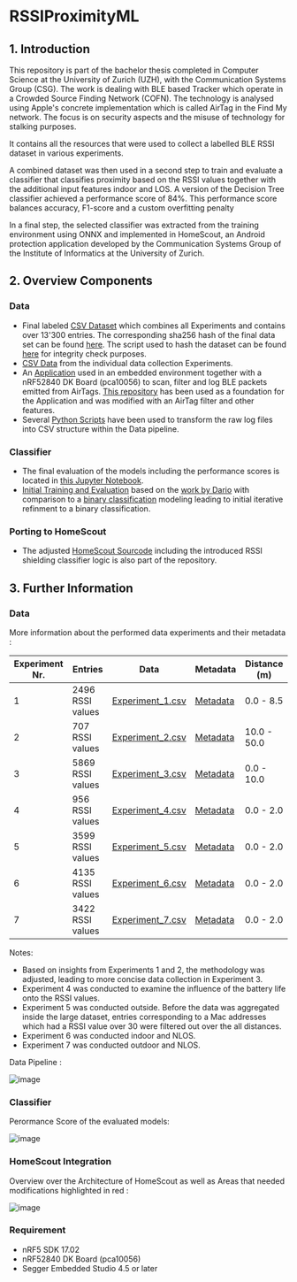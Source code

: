 # RSSIProximityML

## 1. Introduction

This repository is part of the bachelor thesis completed in Computer Science at the University of Zurich (UZH), with the Communication Systems Group (CSG). The work is dealing with BLE based Tracker which operate in a Crowded Source Finding Network (COFN). The technology is analysed using Apple's concrete implementation which is called AirTag in the Find My network. The focus is on security aspects and the misuse of technology for stalking purposes. 

It contains all the resources that were used to collect a labelled BLE RSSI dataset in various experiments. 

A combined dataset was then used in a second step to train and evaluate a classifier that classifies proximity based on the RSSI values together with the additional input features indoor and LOS. A version of the Decision Tree classifier achieved a performance score of 84%. This performance score balances accuracy, F1-score and a custom overfitting penalty 

In a final step, the selected classifier was extracted from the training environment using ONNX and implemented in HomeScout, an Android protection application developed by the Communication Systems Group of the Institute of Informatics at the University of Zurich. 


## 2. Overview Components

### **Data** 
- Final labeled [CSV Dataset](Experiments/Results/Data_CSV/Combined_Data/combined_data.csv) which combines all Experiments and contains over 13'300 entries.
  The corresponding sha256 hash of the final data set can be found [here](Experiments/Results/Data_CSV/Combined_Data/dataset_hash.txt). The script used to hash the dataset can be found [here](Experiments/Evaluation/Hash_Script/dataset_hash.py) for integrity check purposes. 
- [CSV Data](Experiments/Results/Data_CSV) from the individual data collection Experiments.
- An [Application](ble_app_uart_adv_scan/main.c) used in an embedded environment together with a nRF52840 DK Board (pca10056) to scan, filter and log BLE packets emitted from AirTags.
 [This repository](https://github.com/jimmywong2003/nrf5-ble-scan-filter-example) has been used as a foundation for the Application and was modified with an AirTag filter and other features.
- Several [Python Scripts](Experiments/Evaluation/Conversion_Skripts) have been used to transform the raw log files into CSV structure within the Data pipeline.

### **Classifier**  
- The final evaluation of the models including the performance scores is located in [this Jupyter Notebook](ML_Analysis/This_Work/Final_Evaluation/ML_Analysis_BA.ipynb). 
- [Initial Training and Evaluation](ML_Analysis/Darios_Notebook/Experiment_3/ML_Analysis_Experiment3.ipynb) based on the [work by Dario](https://github.com/dariomonopoli-dev/Bachelor_thesis_code) with comparison to a [binary classification](ML_Analysis/Darios_Notebook/Experiment_3/Binary_Bins/ML_Analysis_Experiment3_BinaryBins_Smoothend.ipynb) modeling leading to initial iterative refinment to a binary classification. 

### Porting to HomeScout

- The adjusted [HomeScout Sourcode](HomeScout) including the introduced RSSI shielding classifier logic is also part of the repository. 

## 3. Further Information 

### **Data** 

More information about the performed data experiments and their metadata : 

| Experiment Nr. | Entries             | Data                                      | Metadata                                   | Distance (m)                        |
|----------------|---------------------|-------------------------------------------|--------------------------------------------|-------------------------------------|
| 1              | 2496 RSSI values     | [Experiment_1.csv](Experiments/Results/Data_CSV/Experiment_1.csv) | [Metadata](Experiments/Results/Overview_Data/Experiment_1_and_2.csv)  | 0.0 - 8.5                          |
| 2              | 707 RSSI values      | [Experiment_2.csv](Experiments/Results/Data_CSV/Experiment_2.csv) | [Metadata](Experiments/Results/Overview_Data/Experiment_1_and_2.csv)   | 10.0 - 50.0                         |
| 3              | 5869 RSSI values     | [Experiment_3.csv](Experiments/Results/Data_CSV/Experiment_3.csv) | [Metadata](Experiments/Results/Overview_Data/Experiment_3.csv)   | 0.0 - 10.0                         |
| 4              | 956 RSSI values     | [Experiment_4.csv](Experiments/Results/Data_CSV/Experiment_4.csv) | [Metadata](Experiments/Results/Overview_Data/Experiment_4.csv)   | 0.0 - 2.0                         |
| 5              | 3599 RSSI values     | [Experiment_5.csv](Experiments/Results/Data_CSV/Experiment_5.csv) | [Metadata](Experiments/Results/Overview_Data/Experiment_4.csv)   | 0.0 - 2.0                         |
| 6              | 4135 RSSI values     | [Experiment_6.csv](Experiments/Results/Data_CSV/Experiment_6.csv) | [Metadata](Experiments/Results/Overview_Data/Experiment_6.csv)   | 0.0 - 2.0                         |
| 7              | 3422 RSSI values     | [Experiment_7.csv](Experiments/Results/Data_CSV/Experiment_7.csv) | [Metadata](Experiments/Results/Overview_Data/Experiment_7.csv)   | 0.0 - 2.0                         |


Notes: 
- Based on insights from Experiments 1 and 2, the methodology was adjusted, leading to more concise data collection in Experiment 3.
- Experiment 4 was conducted to examine the influence of the battery life onto the RSSI values.
- Experiment 5 was conducted outside. Before the data was aggregated inside the large dataset, entries corresponding to a Mac addresses which had a RSSI value over 30 were filtered out over the all distances.
- Experiment 6 was conducted indoor and NLOS.  
- Experiment 7 was conducted outdoor and NLOS.  

Data Pipeline : 


![image](https://github.com/user-attachments/assets/5d9d7021-80a7-4aaf-9e24-c2a899927a1f)




 ### **Classifier** 

Perormance Score of the evaluated models: 

![image](https://github.com/user-attachments/assets/e26fdd74-ea0a-4d73-9f5a-c668f994c836)


### **HomeScout Integration** 

Overview over the Architecture of HomeScout as well as Areas that needed modifications highlighted in red : 

![image](https://github.com/user-attachments/assets/842d4769-e0ce-4244-9c95-7585b9f8f054)




### Requirement

* nRF5 SDK 17.02
* nRF52840 DK Board (pca10056)
* Segger Embedded Studio 4.5 or later

